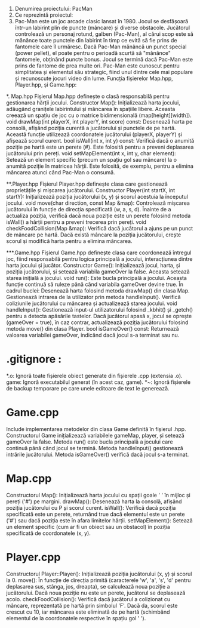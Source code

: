 1. Denumirea proiectului: PacMan 
2. Ce reprezintă proiectul:
3. Pac-Man este un joc arcade clasic lansat în 1980. Jocul se desfășoară într-un labirint plin de puncte (mâncare) și diverse obstacole. Jucătorul controlează un personaj rotund, galben (Pac-Man), al cărui scop este să mănânce toate punctele din labirint în timp ce evită să fie prins de fantomele care îl urmăresc. Dacă Pac-Man mănâncă un punct special (power pellet), el poate pentru o perioadă scurtă să "mănânce" fantomele, obținând puncte bonus. Jocul se termină dacă Pac-Man este prins de fantome de prea multe ori. Pac-Man este cunoscut pentru simplitatea și elementul său strategic, fiind unul dintre cele mai populare și recunoscute jocuri video din lume.
Funcția fișierelor Map.hpp, Player.hpp, și Game.hpp:

*. Map.hpp Fișierul Map.hpp definește o clasă responsabilă pentru gestionarea hărții jocului. Constructor Map(): Inițializează harta jocului, adăugând granițele labirintului și mâncarea în spațiile libere. Aceasta creează un spațiu de joc cu o matrice bidimensională (map[height][width]). void drawMap(int playerX, int playerY, int score) const: Desenează harta pe consolă, afișând poziția curentă a jucătorului și punctele de pe hartă. Această funcție utilizează coordonatele jucătorului (playerX, playerY) și afișează scorul curent. bool isWall(int x, int y) const: Verifică dacă o anumită poziție pe hartă este un perete (#). Este folosită pentru a preveni deplasarea jucătorului prin pereți. void setMapElement(int x, int y, char element): Setează un element specific (precum un spațiu gol sau mâncare) la o anumită poziție în matricea hărții. Este folosită, de exemplu, pentru a elimina mâncarea atunci când Pac-Man o consumă.

**.Player.hpp Fișierul Player.hpp definește clasa care gestionează proprietățile și mișcarea jucătorului. Constructor Player(int startX, int startY): Inițializează poziția jucătorului (x, y) și scorul acestuia la începutul jocului. void move(char direction, const Map &map): Controlează mișcarea jucătorului în funcție de direcția specificată (w, a, s, d). Înainte de a actualiza poziția, verifică dacă noua poziție este un perete folosind metoda isWall() a hărții pentru a preveni trecerea prin pereți. void checkFoodCollision(Map &map): Verifică dacă jucătorul a ajuns pe un punct de mâncare pe hartă. Dacă există mâncare la poziția jucătorului, crește scorul și modifică harta pentru a elimina mâncarea.

***.Game.hpp Fișierul Game.hpp definește clasa care coordonează întregul joc, fiind responsabilă pentru logica principală a jocului, interacțiunea dintre harta jocului și jucător. Constructor Game(): Inițializează jocul, harta, și poziția jucătorului, și setează variabila gameOver la false. Aceasta setează starea inițială a jocului. void run(): Este bucla principală a jocului. Aceasta funcție continuă să ruleze până când variabila gameOver devine true. În cadrul buclei: Desenează harta folosind metoda drawMap() din clasa Map. Gestionează intrarea de la utilizator prin metoda handleInput(). Verifică coliziunile jucătorului cu mâncarea și actualizează starea jocului. void handleInput(): Gestionează input-ul utilizatorului folosind _kbhit() și _getch() pentru a detecta apăsările tastelor. Dacă jucătorul apasă x, jocul se oprește (gameOver = true), în caz contrar, actualizează poziția jucătorului folosind metoda move() din clasa Player. bool isGameOver() const: Returnează valoarea variabilei gameOver, indicând dacă jocul s-a terminat sau nu.
# .gitignore :
*.o: Ignoră toate fișierele obiect generate din fișierele .cpp (extensia .o).
game: Ignoră executabilul generat (în acest caz, game).
*~: Ignoră fișierele de backup temporare pe care unele editoare de text le generează.
# Game.cpp
Include implementarea metodelor din clasa Game definită în fișierul .hpp.
Constructorul Game inițializează variabilele gameMap, player, și setează gameOver la false.
Metoda run() este bucla principală a jocului care continuă până când jocul se termină.
Metoda handleInput() gestionează intrările jucătorului.
Metoda isGameOver() verifică dacă jocul s-a terminat.
# Map.cpp 
Constructorul Map(): Inițializează harta jocului cu spații goale ' ' în mijloc și pereți ('#') pe margini.
drawMap(): Desenează harta la consolă, afișând poziția jucătorului cu P și scorul curent.
isWall(): Verifică dacă poziția specificată este un perete, returnând true dacă elementul este un perete ('#') sau dacă poziția este în afara limitelor hărții.
setMapElement(): Setează un element specific (cum ar fi un obiect sau un obstacol) în poziția specificată de coordonatele (x, y).
# Player.cpp
Constructorul Player::Player(): Inițializează poziția jucătorului (x, y) și scorul la 0.
move(): În funcție de direcția primită (caracterele 'w', 'a', 's', 'd' pentru deplasarea sus, stânga, jos, dreapta), se calculează noua poziție a jucătorului. Dacă noua poziție nu este un perete, jucătorul se deplasează acolo.
checkFoodCollision(): Verifică dacă jucătorul a colizionat cu mâncare, reprezentată pe hartă prin simbolul 'F'. Dacă da, scorul este crescut cu 10, iar mâncarea este eliminată de pe hartă (schimbând elementul de la coordonatele respective în spațiu gol ' ').
